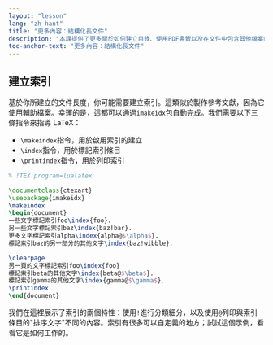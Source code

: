```yaml
---
layout: "lesson"
lang: "zh-hant"
title: "更多內容：結構化長文件"
description: "本課提供了更多關於如何建立目錄、使用PDF書籤以及在文件中包含其他檔案的資訊。"
toc-anchor-text: "更多內容：結構化長文件"
---
```


## 建立索引

基於你所建立的文件長度，你可能需要建立索引。這類似於製作參考文獻，因為它使用輔助檔案。幸運的是，這都可以通過`imakeidx`包自動完成。我們需要以下三條指令來指導 LaTeX：

- `\makeindex`指令，用於啟用索引的建立
- `\index`指令，用於標記索引條目
- `\printindex`指令，用於列印索引


```latex
% !TEX program=lualatex

\documentclass{ctexart}
\usepackage{imakeidx}
\makeindex
\begin{document}
一些文字標記索引foo\index{foo}.
另一些文字標記索引baz\index{baz!bar}.
更多文字標記索引alpha\index{alpha@$\alpha$}.
標記索引baz的另一部分的其他文字\index{baz!wibble}.

\clearpage
另一頁的文字標記索引foo\index{foo}
標記索引beta的其他文字\index{beta@$\beta$}.
標記索引gamma的其他文字\index{gamma@$\gamma$}.
\printindex
\end{document}
```

我們在這裡展示了索引的兩個特性：使用`!`進行分類細分，以及使用`@`列印與索引條目的"排序文字"不同的內容。索引有很多可以自定義的地方；試試這個示例，看看它是如何工作的。
